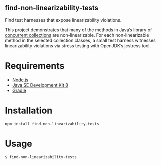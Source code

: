 ## find-non-linearizability-tests

Find test harnesses that expose linearizability violations.

This project demonstrates that many of the methods in Java’s library of
[concurrent collections][] are non-linearizable. For each non-linearizable
method in the selected collection classes, a small test harness witnesses
linearizability violations via stress testing with OpenJDK’s jcstress tool.

# Requirements

* [Node.js][]
* [Java SE Development Kit 8][]
* [Gradle][]

# Installation

    npm install find-non-linearizability-tests

# Usage

    $ find-non-linearizability-tests

[Node.js]: https://nodejs.org
[concurrent collections]: https://docs.oracle.com/javase/8/docs/api/java/util/concurrent/package-summary.html
[Java SE Development Kit 8]: http://www.oracle.com/technetwork/java/javase
[Gradle]: http://gradle.org
